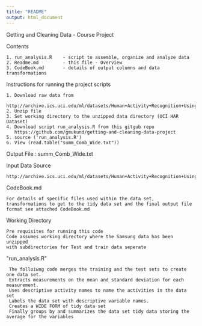 ```yaml
---
title: "README"
output: html_document
---
```

Getting and Cleaning Data - Course Project


Contents

    1. run_analysis.R    - script to assemble, organize and analyze data
    2. Readme.md         - this file - Overview
    3. CodeBook.md       - details of output columns and data transformations


Instructions for running the project scripts

    1. Download raw data from 
       http://archive.ics.uci.edu/ml/datasets/Human+Activity+Recognition+Using+Smartphones 
    2. Unzip file
    3. Set working directory to the unzipped data directory (UCI HAR Dataset)
    4. Download script run_analysis.R from this gitgub repo
       https://github.com/gmukund/getting-and-cleaning-data-project
    5. source ('run_analysis.R')
    6. View (read.table("summ_Comb_Wide.txt"))

Output File : summ_Comb_Wide.txt

Input Data Source

    http://archive.ics.uci.edu/ml/datasets/Human+Activity+Recognition+Using+Smartphones 

CodeBook.md

    For details of specific files used within the data set, transformations to get to the tidy data set and the final output file format see attached CodeBook.md

Working Directory

    Pre requisites for running this code
    Code assumes working directory where the Samsung data has been unzipped
    with subdirectories for Test and train data seperate

"run_analysis.R"

     The folloiwng code merges the training and the test sets to create one data set.
     Extracts measurements on the mean and standard deviation for each measurement. 
     Uses descriptive activity names to name the activities in the data set
     Labels the data set with descriptive variable names. 
     Creates a WIDE FORM of tidy data set 
     Finally groups by and summarizes the data set tidy data storing the average for the variables

